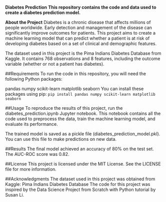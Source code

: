 **Diabetes Prediction**
**This repository contains the code and data used to create a diabetes prediction model.**

**About the Project**
Diabetes is a chronic disease that affects millions of people worldwide. Early detection and management of the disease can significantly improve outcomes for patients. This project aims to create a machine learning model that can predict whether a patient is at risk of developing diabetes based on a set of clinical and demographic features.

The dataset used in this project is the Pima Indians Diabetes Database from Kaggle. It contains 768 observations and 8 features, including the outcome variable (whether or not a patient has diabetes).

##Requirements
To run the code in this repository, you will need the following Python packages:

pandas
numpy
scikit-learn
matplotlib
seaborn
You can install these packages using pip:
```pip install pandas numpy scikit-learn matplotlib seaborn```


##Usage
To reproduce the results of this project, run the diabetes_prediction.ipynb Jupyter notebook. This notebook contains all the code used to preprocess the data, train the machine learning model, and evaluate its performance.

The trained model is saved as a pickle file (diabetes_prediction_model.pkl). You can use this file to make predictions on new data.

##Results
The final model achieved an accuracy of 80% on the test set. The AUC-ROC score was 0.82.

##License
This project is licensed under the MIT License. See the LICENSE file for more information.

##Acknowledgments
The dataset used in this project was obtained from Kaggle: Pima Indians Diabetes Database
The code for this project was inspired by the Data Science Project from Scratch with Python tutorial by Susan Li.


